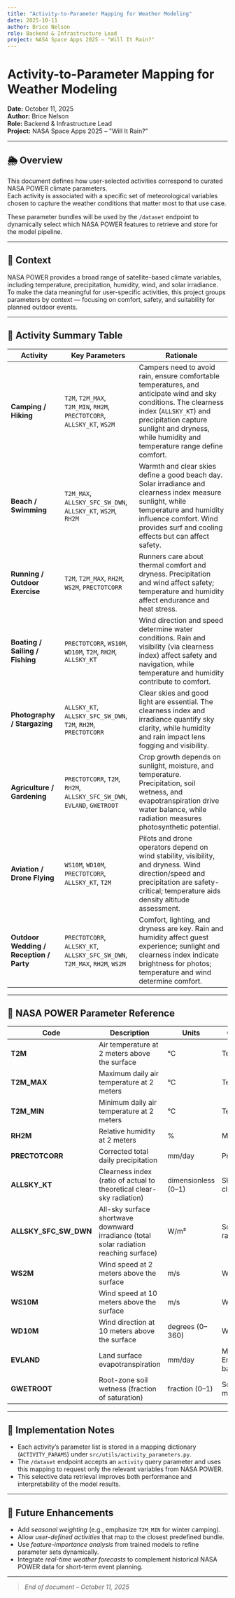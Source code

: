 ```yaml
---
title: "Activity-to-Parameter Mapping for Weather Modeling"
date: 2025-10-11
author: Brice Nelson
role: Backend & Infrastructure Lead
project: NASA Space Apps 2025 – "Will It Rain?"
---
```


# Activity-to-Parameter Mapping for Weather Modeling
**Date:** October 11, 2025  
**Author:** Brice Nelson  
**Role:** Backend & Infrastructure Lead  
**Project:** NASA Space Apps 2025 – "Will It Rain?"  

---

## 🌦️ Overview

This document defines how user-selected activities correspond to curated NASA POWER climate parameters.  
Each activity is associated with a specific set of meteorological variables chosen to capture the weather conditions that matter most to that use case.

These parameter bundles will be used by the `/dataset` endpoint to dynamically select which NASA POWER features to retrieve and store for the model pipeline.

---

## 🧭 Context

NASA POWER provides a broad range of satellite-based climate variables, including temperature, precipitation, humidity, wind, and solar irradiance.  
To make the data meaningful for user-specific activities, this project groups parameters by context — focusing on comfort, safety, and suitability for planned outdoor events.

---

## 🧱 Activity Summary Table

| Activity | Key Parameters | Rationale |
|-----------|----------------|------------|
| **Camping / Hiking** | `T2M`, `T2M_MAX`, `T2M_MIN`, `RH2M`, `PRECTOTCORR`, `ALLSKY_KT`, `WS2M` | Campers need to avoid rain, ensure comfortable temperatures, and anticipate wind and sky conditions. The clearness index (`ALLSKY_KT`) and precipitation capture sunlight and dryness, while humidity and temperature range define comfort. |
| **Beach / Swimming** | `T2M_MAX`, `ALLSKY_SFC_SW_DWN`, `ALLSKY_KT`, `WS2M`, `RH2M` | Warmth and clear skies define a good beach day. Solar irradiance and clearness index measure sunlight, while temperature and humidity influence comfort. Wind provides surf and cooling effects but can affect safety. |
| **Running / Outdoor Exercise** | `T2M`, `T2M_MAX`, `RH2M`, `WS2M`, `PRECTOTCORR` | Runners care about thermal comfort and dryness. Precipitation and wind affect safety; temperature and humidity affect endurance and heat stress. |
| **Boating / Sailing / Fishing** | `PRECTOTCORR`, `WS10M`, `WD10M`, `T2M`, `RH2M`, `ALLSKY_KT` | Wind direction and speed determine water conditions. Rain and visibility (via clearness index) affect safety and navigation, while temperature and humidity contribute to comfort. |
| **Photography / Stargazing** | `ALLSKY_KT`, `ALLSKY_SFC_SW_DWN`, `T2M`, `RH2M`, `PRECTOTCORR` | Clear skies and good light are essential. The clearness index and irradiance quantify sky clarity, while humidity and rain impact lens fogging and visibility. |
| **Agriculture / Gardening** | `PRECTOTCORR`, `T2M`, `RH2M`, `ALLSKY_SFC_SW_DWN`, `EVLAND`, `GWETROOT` | Crop growth depends on sunlight, moisture, and temperature. Precipitation, soil wetness, and evapotranspiration drive water balance, while radiation measures photosynthetic potential. |
| **Aviation / Drone Flying** | `WS10M`, `WD10M`, `PRECTOTCORR`, `ALLSKY_KT`, `T2M` | Pilots and drone operators depend on wind stability, visibility, and dryness. Wind direction/speed and precipitation are safety-critical; temperature aids density altitude assessment. |
| **Outdoor Wedding / Reception / Party** | `PRECTOTCORR`, `ALLSKY_KT`, `ALLSKY_SFC_SW_DWN`, `T2M_MAX`, `RH2M`, `WS2M` | Comfort, lighting, and dryness are key. Rain and humidity affect guest experience; sunlight and clearness index indicate brightness for photos; temperature and wind determine comfort. |

---

## 📘 NASA POWER Parameter Reference

| Code | Description | Units | Category |
|------|--------------|--------|-----------|
| **T2M** | Air temperature at 2 meters above the surface | °C | Temperature |
| **T2M_MAX** | Maximum daily air temperature at 2 meters | °C | Temperature |
| **T2M_MIN** | Minimum daily air temperature at 2 meters | °C | Temperature |
| **RH2M** | Relative humidity at 2 meters | % | Moisture |
| **PRECTOTCORR** | Corrected total daily precipitation | mm/day | Precipitation |
| **ALLSKY_KT** | Clearness index (ratio of actual to theoretical clear-sky radiation) | dimensionless (0–1) | Sky clarity / cloudiness |
| **ALLSKY_SFC_SW_DWN** | All-sky surface shortwave downward irradiance (total solar radiation reaching surface) | W/m² | Solar radiation |
| **WS2M** | Wind speed at 2 meters above the surface | m/s | Wind |
| **WS10M** | Wind speed at 10 meters above the surface | m/s | Wind |
| **WD10M** | Wind direction at 10 meters above the surface | degrees (0–360) | Wind |
| **EVLAND** | Land surface evapotranspiration | mm/day | Moisture / Energy balance |
| **GWETROOT** | Root-zone soil wetness (fraction of saturation) | fraction (0–1) | Soil moisture |

---

## 🧩 Implementation Notes

- Each activity’s parameter list is stored in a mapping dictionary (`ACTIVITY_PARAMS`) under `src/utils/activity_parameters.py`.
- The `/dataset` endpoint accepts an `activity` query parameter and uses this mapping to request only the relevant variables from NASA POWER.
- This selective data retrieval improves both performance and interpretability of the model results.

---

## 🧠 Future Enhancements

- Add *seasonal weighting* (e.g., emphasize `T2M_MIN` for winter camping).  
- Allow *user-defined activities* that map to the closest predefined bundle.  
- Use *feature-importance analysis* from trained models to refine parameter sets dynamically.  
- Integrate *real-time weather forecasts* to complement historical NASA POWER data for short-term event planning.

---

> *End of document – October 11, 2025*
